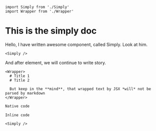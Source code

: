 ```js{eval}
import Simply from './Simply'
import Wrapper from './Wrapper'
```

This is the simply doc
==

Hello, I have written awesome component, called Simply. Look at him.

```js{render}
<Simply />
```

And after element, we will continue to write story.

```js{render}
<Wrapper>
  # Title 1
  # Title 2

  But keep in the **mind**, that wrapped text by JSX *will* not be parsed by markdown
</Wrapper>
```


```js
Native code
```

`Inline code`

```js{+render}
<Simply />
```
